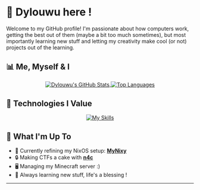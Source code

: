 # 🌸 Dylouwu here !

<p align="center">
  </p>

Welcome to my GitHub profile! I'm passionate about how computers work, getting the best out of them (maybe a bit too much sometimes), but most importantly learning new stuff and letting my creativity make cool (or not) projects out of the learning.


## 📊 Me, Myself & I

<p align="center">
  <a href="https://github.com/anuraghazra/github-readme-stats">
    <img align="center" src="https://github-readme-stats.vercel.app/api?username=Dylouwu&show_icons=true&theme=github_dark&rank_icon=github&count_private=true&hide_border=true" alt="Dylouwu's GitHub Stats"/>
  </a>
  <a href="https://github.com/anuraghazra/github-readme-stats">
    <img align="center" src="https://github-readme-stats.vercel.app/api/top-langs/?username=Dylouwu&layout=compact&theme=github_dark&hide_border=true&langs_count=8" alt="Top Languages"/>
 </a>
</p>


## 🪽 Technologies I Value

<p align="center">
  <a href="https://skillicons.dev">
    <img src="https://skillicons.dev/icons?i=cmake,python,nix,windows,linux,bash,github,neovim" alt="My Skills"/>
    </a>
</p>


## 🌱 What I'm Up To

* 🔭 Currently refining my NixOS setup: **[MyNixy](https://github.com/Dylouwu/MyNixy)** 
* 🔒 Making CTFs a cake with **[n4c](https://github.com/nix4cyber/n4c)**
* 🖥️ Managing my Minecraft server :)
* 🤔 Always learning new stuff, life's a blessing !
---
